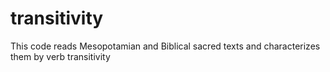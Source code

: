 # transitivity
This code reads Mesopotamian and Biblical sacred texts and characterizes them by verb transitivity
